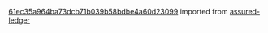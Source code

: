 [61ec35a964ba73dcb71b039b58bdbe4a60d23099](https://github.com/insolar/assured-ledger/commit/61ec35a964ba73dcb71b039b58bdbe4a60d23099) imported from [assured-ledger](https://github.com/insolar/assured-ledger)
